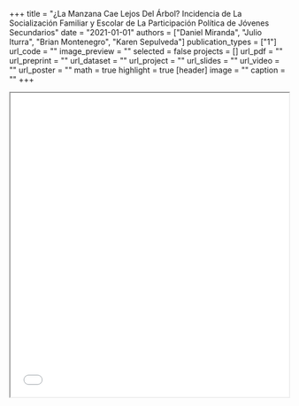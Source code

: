 +++
title = "¿La Manzana Cae Lejos Del Árbol? Incidencia de La Socialización Familiar y Escolar de La Participación Política de Jóvenes Secundarios"
date = "2021-01-01"
authors = ["Daniel Miranda", "Julio Iturra", "Brian Montenegro", "Karen Sepulveda"]
publication_types = ["1"]
url_code = ""
image_preview = ""
selected = false
projects = []
url_pdf = ""
url_preprint = ""
url_dataset = ""
url_project = ""
url_slides = ""
url_video = ""
url_poster = ""
math = true
highlight = true
[header]
image = ""
caption = ""
+++
<iframe src=/slides/participacion/coes2021.html height='550' width=100% allowfullscreen='true'>
